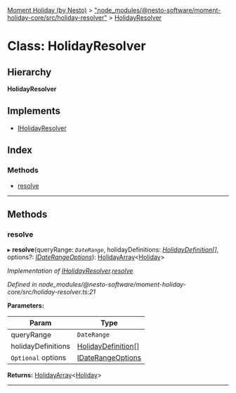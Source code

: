 [Moment Holiday (by Nesto)](../README.md) > ["node_modules/@nesto-software/moment-holiday-core/src/holiday-resolver"](../modules/_node_modules__nesto_software_moment_holiday_core_src_holiday_resolver_.md) > [HolidayResolver](../classes/_node_modules__nesto_software_moment_holiday_core_src_holiday_resolver_.holidayresolver.md)

# Class: HolidayResolver

## Hierarchy

**HolidayResolver**

## Implements

* [IHolidayResolver](../interfaces/_node_modules__nesto_software_moment_holiday_core_src_holiday_resolver_interface_.iholidayresolver.md)

## Index

### Methods

* [resolve](_node_modules__nesto_software_moment_holiday_core_src_holiday_resolver_.holidayresolver.md#resolve)

---

## Methods

<a id="resolve"></a>

###  resolve

▸ **resolve**(queryRange: *`DateRange`*, holidayDefinitions: *[HolidayDefinition](_node_modules__nesto_software_moment_holiday_core_src_holiday_definition_.holidaydefinition.md)[]*, options?: *[IDateRangeOptions](../interfaces/_node_modules__nesto_software_moment_holiday_core_src_date_range_options_interface_.idaterangeoptions.md)*): [HolidayArray](_node_modules__nesto_software_moment_holiday_core_src_holiday_array_.holidayarray.md)<[Holiday](_node_modules__nesto_software_moment_holiday_core_src_holiday_.holiday.md)>

*Implementation of [IHolidayResolver](../interfaces/_node_modules__nesto_software_moment_holiday_core_src_holiday_resolver_interface_.iholidayresolver.md).[resolve](../interfaces/_node_modules__nesto_software_moment_holiday_core_src_holiday_resolver_interface_.iholidayresolver.md#resolve)*

*Defined in node_modules/@nesto-software/moment-holiday-core/src/holiday-resolver.ts:21*

**Parameters:**

| Param | Type |
| ------ | ------ |
| queryRange | `DateRange` |
| holidayDefinitions | [HolidayDefinition](_node_modules__nesto_software_moment_holiday_core_src_holiday_definition_.holidaydefinition.md)[] |
| `Optional` options | [IDateRangeOptions](../interfaces/_node_modules__nesto_software_moment_holiday_core_src_date_range_options_interface_.idaterangeoptions.md) |

**Returns:** [HolidayArray](_node_modules__nesto_software_moment_holiday_core_src_holiday_array_.holidayarray.md)<[Holiday](_node_modules__nesto_software_moment_holiday_core_src_holiday_.holiday.md)>

___

